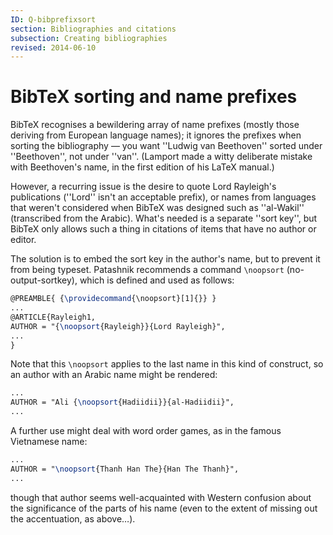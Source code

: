 ```yaml
---
ID: Q-bibprefixsort
section: Bibliographies and citations
subsection: Creating bibliographies
revised: 2014-06-10
---
```

# BibTeX sorting and name prefixes

BibTeX recognises a bewildering array of name prefixes (mostly
those deriving from European language names); it ignores the prefixes
when sorting the bibliography&nbsp;&mdash; you want ''Ludwig van Beethoven''
sorted under ''Beethoven'', not under ''van''.  (Lamport made a witty
deliberate mistake with Beethoven's name, in the first edition of his
LaTeX manual.)

However, a recurring issue is the desire to quote Lord Rayleigh's
publications (''Lord'' isn't an acceptable prefix), or names from
languages that weren't considered when BibTeX was designed such as
''al-Wakil'' (transcribed from the Arabic).  What's needed is a
separate ''sort key'', but BibTeX only allows such a thing in
citations of items that have no author or editor.

The solution is to embed the sort key in the author's name, but to
prevent it from being typeset.  Patashnik recommends a command
`\noopsort` (no-output-sortkey), which is defined and used as
follows:
```latex
@PREAMBLE{ {\providecommand{\noopsort}[1]{}} }
...
@ARTICLE{Rayleigh1,
AUTHOR = "{\noopsort{Rayleigh}}{Lord Rayleigh}",
...
}
```
Note that this `\noopsort` applies to the last name in this kind of
construct, so an author with an Arabic name might be rendered:
```latex
...
AUTHOR = "Ali {\noopsort{Hadiidii}}{al-Hadiidii}",
...
```
A further use might deal with word order games, as in the famous
Vietnamese name:
```latex
...
AUTHOR = "\noopsort{Thanh Han The}{Han The Thanh}",
...
```
though that author seems well-acquainted with Western confusion about
the significance of the parts of his name (even to the extent of
missing out the accentuation, as above&hellip;).

